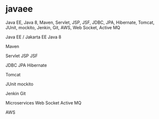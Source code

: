 # javaee
Java EE, Java 8, Maven, Servlet, JSP, JSF, JDBC, JPA, Hibernate, Tomcat, JUnit,  mockito, Jenkin, Git, AWS, Web Socket, Active MQ

Java EE / Jakarta EE
Java 8

Maven

Servlet
JSP
JSF

JDBC
JPA
Hibernate

Tomcat

JUnit
mockito

Jenkin
Git

Microservices
Web Socket
Active MQ

AWS
